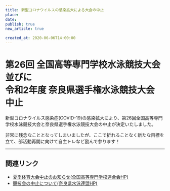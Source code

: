 ```yaml
---
title: 新型コロナウイルスの感染拡大による大会の中止
place: 
date: 
publish: true
new_article: true

created_at: 2020-06-06T14:00:00
---
```


# 第26回 全国高等専門学校水泳競技大会  並びに <br/>令和2年度 奈良県選手権水泳競技大会 中止

新型コロナウイルス感染症(COVID-19)の感染拡大により、第26回全国高等専門学校水泳競技大会と奈良県選手権水泳競技大会の中止が決定いたしました。

非常に残念なこととなってしまいましたが、ここで折れることなく新たな目標を立て、部活動再開に向けて自主トレなど励んで参ります！

---

## 関連リンク

- [夏季体育大会中止のお知らせ(全国高等専門学校連合会HP)](https://www.kosen-all.or.jp/information/2020/05/post-12.html)
- [競技会の中止について(奈良県水泳連盟HP)](http://nara-swim.jp/wp-content/uploads/2020/04/11914d3c5c6b708a6631ffd00953cff5.pdf)

